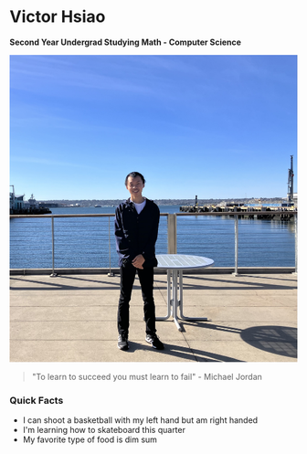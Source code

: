 # Victor Hsiao

**Second Year Undergrad Studying Math - Computer Science**

![](pic_of_me.jpg)

>"To learn to succeed you must learn to fail" - Michael Jordan

### Quick Facts

- I can shoot a basketball with my left hand but am right handed
- I'm learning how to skateboard this quarter
- My favorite type of food is dim sum